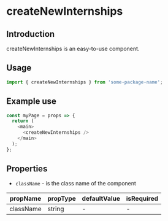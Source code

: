 # createNewInternships

<!-- STORY -->

## Introduction

createNewInternships is an easy-to-use component.

## Usage

```javascript
import { createNewInternships } from 'some-package-name';
```

## Example use

```javascript
const myPage = props => {
  return (
    <main>
      <createNewInternships />
    </main>
  );
};
```

## Properties

- `className` - is the class name of the component

| propName  | propType | defaultValue | isRequired |
| --------- | -------- | ------------ | ---------- |
| className | string   | -            | -          |
